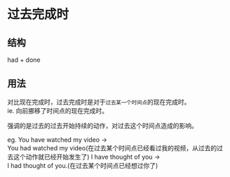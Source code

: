 # 过去完成时

## 结构
had + done

## 用法
对比现在完成时，过去完成时是对于`过去某一个时间点`的现在完成时。<br>
ie. 向前挪移了时间点的现在完成时。

强调的是过去的过去开始持续的动作，对过去这个时间点造成的影响。

eg.
You have watched my video -> <br>
You had watched my video(在过去某个时间点已经看过我的视频，从过去的过去这个动作就已经开始发生了)
I have thought of you -> <br>
I had thought of you.(在过去某个时间点已经想过你了)
